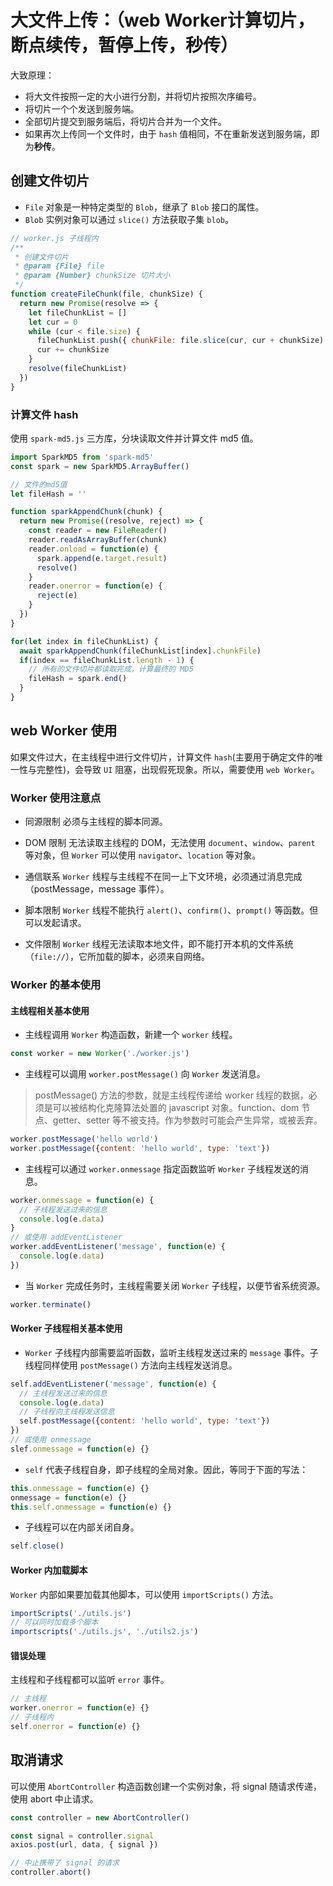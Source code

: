 # 大文件上传：（web Worker计算切片，断点续传，暂停上传，秒传）
大致原理：
* 将大文件按照一定的大小进行分割，并将切片按照次序编号。
* 将切片一个个发送到服务端。
* 全部切片提交到服务端后，将切片合并为一个文件。
* 如果再次上传同一个文件时，由于 `hash` 值相同，不在重新发送到服务端，即为**秒传**。

## 创建文件切片
* `File` 对象是一种特定类型的 `Blob`，继承了 `Blob` 接口的属性。
* `Blob` 实例对象可以通过 `slice()` 方法获取子集 `blob`。

```js
// worker.js 子线程内
/**
 * 创建文件切片
 * @param {File} file
 * @param {Number} chunkSize 切片大小
 */
function createFileChunk(file, chunkSize) {
  return new Promise(resolve => {
    let fileChunkList = []
    let cur = 0
    while (cur < file.size) {
      fileChunkList.push({ chunkFile: file.slice(cur, cur + chunkSize) })
      cur += chunkSize
    }
    resolve(fileChunkList)
  })
}
```
### 计算文件 hash
使用 `spark-md5.js` 三方库，分块读取文件并计算文件 md5 值。

```js
import SparkMD5 from 'spark-md5'
const spark = new SparkMD5.ArrayBuffer()

// 文件的md5值
let fileHash = ''

function sparkAppendChunk(chunk) {
  return new Promise((resolve, reject) => {
    const reader = new FileReader()
    reader.readAsArrayBuffer(chunk)
    reader.onload = function(e) {
      spark.append(e.target.result)
      resolve()
    }
    reader.onerror = function(e) {
      reject(e)
    }
  })
}

for(let index in fileChunkList) {
  await sparkAppendChunk(fileChunkList[index].chunkFile)
  if(index == fileChunkList.length - 1) {
    // 所有的文件切片都读取完成，计算最终的 MD5
    fileHash = spark.end()
  }
}
```


## web Worker 使用

如果文件过大，在主线程中进行文件切片，计算文件 `hash`(主要用于确定文件的唯一性与完整性)，会导致 `UI` 阻塞，出现假死现象。所以，需要使用 `web Worker`。

### Worker 使用注意点

* 同源限制
必须与主线程的脚本同源。

* DOM 限制
无法读取主线程的 DOM，无法使用 `document`、`window`、`parent` 等对象，但 `Worker` 可以使用 `navigator`、`location` 等对象。

* 通信联系
`Worker` 线程与主线程不在同一上下文环境，必须通过消息完成（postMessage，message 事件）。

* 脚本限制
`Worker` 线程不能执行 `alert()`、`confirm()`、`prompt()` 等函数。但可以发起请求。

* 文件限制
`Worker` 线程无法读取本地文件，即不能打开本机的文件系统（`file://`），它所加载的脚本，必须来自网络。

### Worker 的基本使用

#### 主线程相关基本使用
* 主线程调用 `Worker` 构造函数，新建一个 `worker` 线程。

```js
const worker = new Worker('./worker.js')
```

* 主线程可以调用  `worker.postMessage()` 向 `Worker` 发送消息。
> postMessage() 方法的参数，就是主线程传递给 worker 线程的数据，必须是可以被结构化克隆算法处置的 javascript 对象。function、dom 节点、getter、setter 等不被支持。作为参数时可能会产生异常，或被丢弃。
```js
worker.postMessage('hello world')
worker.postMessage({content: 'hello world', type: 'text'})
```

* 主线程可以通过 `worker.onmessage` 指定函数监听 `Worker` 子线程发送的消息。

```js
worker.onmessage = function(e) {
  // 子线程发送过来的信息
  console.log(e.data)
}
// 或使用 addEventListener
worker.addEventListener('message', function(e) {
  console.log(e.data)
})
```

* 当 `Worker` 完成任务时，主线程需要关闭 `Worker` 子线程，以便节省系统资源。

```js
worker.terminate()
```

#### Worker 子线程相关基本使用

* `Worker` 子线程内部需要监听函数，监听主线程发送过来的 `message` 事件。子线程同样使用 `postMessage()` 方法向主线程发送消息。

```js
self.addEventListener('message', function(e) {
  // 主线程发送过来的信息
  console.log(e.data)
  // 子线程向主线程发送信息
  self.postMessage({content: 'hello world', type: 'text'})
})
// 或使用 onmessage
slef.onmessage = function(e) {}
```

* `self` 代表子线程自身，即子线程的全局对象。因此，等同于下面的写法：

```js
this.onmessage = function(e) {}
onmessage = function(e) {}
this.self.onmessage = function(e) {}
```
* 子线程可以在内部关闭自身。

```js
self.close()
```

#### Worker 内加载脚本

`Worker` 内部如果要加载其他脚本，可以使用 `importScripts()` 方法。

```js
importScripts('./utils.js')
// 可以同时加载多个脚本
importscripts('./utils.js', './utils2.js')
```

#### 错误处理
主线程和子线程都可以监听 `error` 事件。

```js
// 主线程
worker.onerror = function(e) {}
// 子线程内
self.onerror = function(e) {}
```

## 取消请求

可以使用 `AbortController` 构造函数创建一个实例对象，将 signal 随请求传递，使用 abort 中止请求。

```js
const controller = new AbortController()

const signal = controller.signal
axios.post(url, data, { signal })

// 中止携带了 signal 的请求
controller.abort()
```










